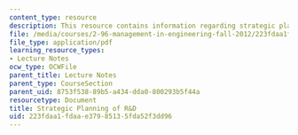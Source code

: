 ```yaml
---
content_type: resource
description: This resource contains information regarding strategic planning of R&D.
file: /media/courses/2-96-management-in-engineering-fall-2012/223fdaa1fdaae37985135fda52f3dd96_MIT2_96F12_lec20.pdf
file_type: application/pdf
learning_resource_types:
- Lecture Notes
ocw_type: OCWFile
parent_title: Lecture Notes
parent_type: CourseSection
parent_uid: 8753f538-89b5-a434-dda0-800293b5f44a
resourcetype: Document
title: Strategic Planning of R&D
uid: 223fdaa1-fdaa-e379-8513-5fda52f3dd96
---
```

